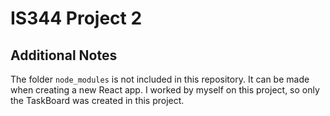 # IS344 Project 2
## Additional Notes
The folder `node_modules` is not included in this repository. It can be made when creating a new React app.
I worked by myself on this project, so only the TaskBoard was created in this project.
